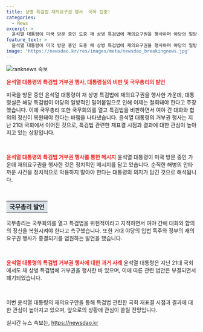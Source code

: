```yaml
---
title: 상병 특검법 재의요구권 행사  이목 집중!
categories:
  - News
excerpt: >
  윤석열 대통령이 미국 방문 중인 도중 채 상병 특검법에 재의요구권을 행사하며 야당의 일방적인 특검법에 대한 비판을 했습니다. 대통령실은 순직 해병의 정치적 악용을 비난하며 규정 문제를 지적했습니다. 또한, 국무총리를 포함한 여론은 거대 야당의 입법 독주를 우려하고 있습니다. YTN의 강희경 기자가 전하였습니다.
feature_text: >
  윤석열 대통령이 미국 방문 중인 도중 채 상병 특검법에 재의요구권을 행사하며 야당의 일방적인 특검법에 대한 비판을 했습니다. 대통령실은 순직 해병의 정치적 악용을 비난하며 규정 문제를 지적했습니다. 또한, 국무총리를 포함한 여론은 거대 야당의 입법 독주를 우려하고 있습니다. YTN의 강희경 기자가 전하였습니다.
image: 'https://newsdao.kr/res/images/meta/newsdao_breakingnews.jpg'
---
```


<p><img src="https://newsdao.kr/res/images/meta/newsdao_breakingnews.jpg" alt="ranknews 속보" /></p>

<p><b><span style="color: #ee2323;">윤석열 대통령의 특검법 거부권 행사, 대통령실의 비판 및 국무총리의 발언</span></b></p>

<p>미국을 방문 중인 윤석열 대통령이 채 상병 특검법에 재의요구권을 행사한 가운데, 대통령실은 해당 특검법이 야당의 일방적인 밀어붙임으로 인해 이제는 철회돼야 한다고 주장했습니다. 이에 국무총리 또한 국무회의를 열고 특검법을 비판하면서 여야 간 대화와 합의의 정신이 복원돼야 한다는 바램을 나타냈습니다. 윤석열 대통령의 거부권 행사는 지난 21대 국회에서 이어진 것으로, 특검법 관련한 재표결 시점과 결과에 대한 관심이 높아지고 있는 상황입니다. </p>

<p data-ke-size="size16">&nbsp;</p>

<p><b><span style="color: #ee2323;">윤석열 대통령의 특검법 거부권 행사를 통한 메시지</span></b>
윤석열 대통령이 미국 방문 중인 가운데 재의요구권을 행사한 것은 정치적인 메시지를 담고 있습니다. 순직한 해병의 안타까운 사건을 정치적으로 악용하지 말아야 한다는 대통령의 의지가 담긴 것으로 해석됩니다.</p>

<p data-ke-size="size16">&nbsp;</p>

<table>
    <tr>
        <td style="text-align: center; height: 17px;background-color: #21538527;"><b>국무총리 발언</b></td>
    </tr>
</table>

<p>국무총리는 국무회의를 열고 특검법을 위헌적이라고 지적하면서 여야 간에 대화와 합의의 정신을 복원시켜야 한다고 촉구했습니다. 또한 거대 야당의 입법 독주와 정부의 재의요구권 행사가 종결되기를 염원하는 발언을 했습니다.</p>

<p data-ke-size="size16">&nbsp;</p>

<p><b><span style="color: #ee2323;">윤석열 대통령의 특검법 거부권 행사에 대한 과거 사례</span></b>
윤석열 대통령은 지난 21대 국회에서도 채 상병 특검법에 거부권을 행사한 바 있으며, 이에 따른 관련 법안은 부결되면서 폐기되었습니다.</p>

<p data-ke-size="size16">&nbsp;</p>

<p>이번 윤석열 대통령의 재의요구안을 통해 특검법 관련한 국회 재표결 시점과 결과에 대한 관심이 높아지고 있으며, 앞으로의 상황에 관심이 쏠릴 전망입니다.</p>
실시간 뉴스 속보는, <a href="https://newsdao.kr" rel="dofollow">https://newsdao.kr</a>


